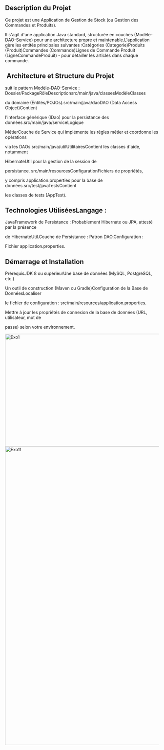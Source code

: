 
## Description du Projet
Ce projet est une Application de Gestion de Stock (ou Gestion des Commandes et Produits).

Il s'agit d'une application Java standard, structurée en couches (Modèle-DAO-Service) pour 
une architecture propre et maintenable.L'application gère les entités principales
suivantes :Catégories (Categorie)Produits (Produit)Commandes (Commande)Lignes de 
Commande Produit (LigneCommandeProduit) - pour détailler les articles dans chaque commande.

## ️ Architecture et Structure du Projet

suit le pattern Modèle-DAO-Service :
Dossier/PackageRôleDescriptionsrc/main/java/classesModèleClasses

du domaine (Entités/POJOs).src/main/java/daoDAO (Data Access Object)Contient

l'interface générique (IDao) pour la persistance des données.src/main/java/serviceLogique

MétierCouche de Service qui implémente les règles métier et coordonne les opérations 

via les DAOs.src/main/java/utilUtilitairesContient les classes d'aide, notamment 

HibernateUtil pour la gestion de la session de 

persistance. src/main/resourcesConfigurationFichiers de propriétés,

y compris application.properties pour la base de données.src/test/javaTestsContient

les classes de tests (AppTest).


## Technologies UtiliséesLangage : 


JavaFramework de Persistance : Probablement Hibernate ou JPA, attesté par la présence

de HibernateUtil.Couche de Persistance : Patron DAO.Configuration : 

Fichier application.properties.


## Démarrage et Installation


PrérequisJDK 8 ou supérieurUne base de données (MySQL, PostgreSQL, etc.)

Un outil de construction (Maven ou Gradle)Configuration de la Base de DonnéesLocaliser

le fichier de configuration : src/main/resources/application.properties.

Mettre à jour les propriétés de connexion de la base de données (URL, utilisateur, mot de

passe) selon votre environnement.

<img width="1882" height="367" alt="Exo1" src="https://github.com/user-attachments/assets/03a0dd05-7b02-49b5-9a99-e1b9846e3d0d" />
<img width="1826" height="976" alt="Exo11" src="https://github.com/user-attachments/assets/98abce83-a3f2-4b5f-89da-32f4644faad8" />

